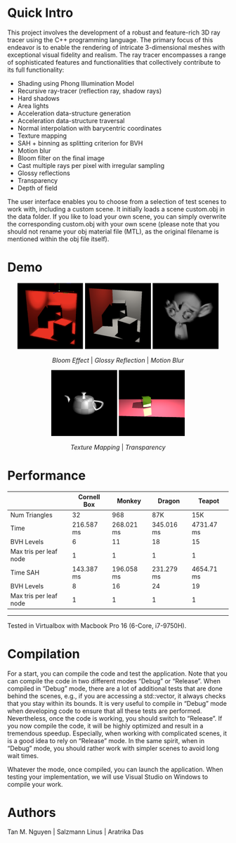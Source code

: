 # Quick Intro
This project involves the development of a robust and feature-rich 3D ray tracer using the C++ programming language. The primary focus of this endeavor is to enable the rendering of intricate 3-dimensional meshes with exceptional visual fidelity and realism. The ray tracer encompasses a range of sophisticated features and functionalities that collectively contribute to its full functionality: 
- Shading using Phong Illumination Model
- Recursive ray-tracer (reflection ray, shadow rays)
- Hard shadows
- Area lights
- Acceleration data-structure generation
- Acceleration data-structure traversal
- Normal interpolation with barycentric coordinates
- Texture mapping
- SAH + binning as splitting criterion for BVH	
- Motion blur
- Bloom filter on the final image
- Cast multiple rays per pixel with irregular sampling	
- Glossy reflections	
- Transparency
- Depth of field

The user interface enables you to choose from a selection of test scenes to work with, including a custom scene. It initially loads a scene custom.obj in the data folder. If you like to load your own scene, you can simply overwrite the corresponding custom.obj with your own scene (please note that you should not rename your obj material file (MTL), as the original filename is mentioned within the obj file itself).

# Demo
<p align="center">
    <img src="assets/bloom.png" alt="Bloom" width="150" height="150">
    <img src="assets/glossy-reflection.png" alt="Glossy Reflection" width="150" height="150">
    <img src="assets/motion-blur.png" alt="Motion Blur" width="150" height="150">
</p>
<p align="center">
    <em>Bloom Effect</em> | <em>Glossy Reflection</em> | <em>Motion Blur</em>
</p>
<p align="center">
    <img src="assets/texture-mapping.png" alt="Texture Mapping" width="150" height="150">
    <img src="assets/transparency.png" alt="Transparency" width="150" height="150">
</p>
<p align="center">
    <em>Texture Mapping</em> | <em>Transparency</em> 
</p>

# Performance 
|           | Cornell Box | Monkey     | Dragon    | Teapot    |
|-----------|-------------|------------|-----------|-----------|
| Num Triangles | 32       | 968        | 87K       | 15K       |
| Time      | 216.587 ms  | 268.021 ms | 345.016 ms| 4731.47 ms|
| BVH Levels| 6           | 11         | 18        | 15        |
| Max tris per leaf node | 1 | 1        | 1         | 1         |
| Time SAH  | 143.387 ms  | 196.058 ms | 231.279 ms| 4654.71 ms|
| BVH Levels| 8           | 16         | 24        | 19        |
| Max tris per leaf node | 1 | 1        | 1         | 1         |
---
Tested in Virtualbox with Macbook Pro 16 (6-Core, i7-9750H).


# Compilation
For a start, you can compile the code and test the application. Note that you can compile the code in two different modes “Debug” or “Release”. When compiled in “Debug” mode, there are a lot of additional tests that are done behind the scenes, e.g., if you are accessing a std::vector, it always checks that you stay within its bounds. It is very useful to compile in “Debug” mode when developing code to ensure that all these tests are performed. Nevertheless, once the code is working, you should switch to “Release”. If you now compile the code, it will be highly optimized and result in a tremendous speedup. Especially, when working with complicated scenes, it is a good idea to rely on “Release” mode. In the same spirit, when in “Debug” mode, you should rather work with simpler scenes to avoid long wait times.

Whatever the mode, once compiled, you can launch the application. When testing your implementation, we will use Visual Studio on Windows to compile your work.

# Authors
Tan M. Nguyen | Salzmann Linus | Aratrika Das